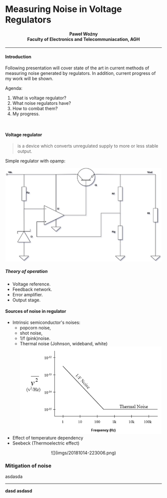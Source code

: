 # Measuring Noise in Voltage Regulators

#### <center> Paweł Woźny </br> Faculty  of Electronics and Telecommuniacation, AGH <center>
---

#### Introduction
Following presentation will cover state of the art in current methods of measuring noise generated by regulators. 
In addition, current progress of my work will be shown.

Agenda:

1. What is voltage regulator?
2. What noise regulators have?
3. How to combat them?
4. My progress.
<p style="page-break-after: always;">&nbsp;</p>



#### Voltage regulator
> is a device which converts unregulated supply to more or less stable output.

Simple regulator with opamp:

![](imgs/voltageReg_1.jpg)

##### Theory of operation

- Voltage reference.
- Feedback network.
- Error amplifier.
- Output stage.
 
#### Sources of noise in regulator

- Intrinsic semiconductor's noises:
    - popcorn noise,
    - shot noise,
    - 1/f (pink)noise.
    - Thermal noise (Johnson, wideband, white) 
    ![](imgs/20181014-222546.png)
- Effect of temperature dependency
- Seebeck (Thermoelectric effect)
<center>![](imgs/20181014-223006.png)</center>

### Mitigation of noise








 


<p> asdasda</p>



---
<b> dasd asdasd</b> 